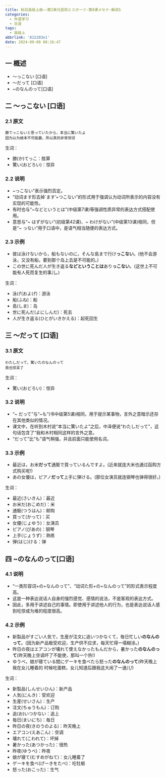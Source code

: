 ```yaml
---
title: 标日高级上册——第2单元芸術とスポーツ-第8课メセナ-解说5
categories:
  - 外语学习
  - 日语
tags:
  - 高级上
abbrlink: '812203e1'
date: 2024-09-08 08:16:47
---
```

## 一 概述

* ～っこない [口语]
* ～だって [口语]
* ~のなんのって[口语]

<!--more-->

## 二 ～っこない [口语]

### 2.1 原文

```
勝てっこないと思っていたから，本当に驚いたよ
因为以为根本不可能赢，所以真的非常惊讶
```

生词：

* 勝(か)てっこ：胜算
* 驚い(おどろい)：惊异

### 2.2 说明

* ~っこない”表示强烈否定。
* “动词ます形去掉`ます’+つこない”的形式用于强调认为动词所表示的内容没有实现的可能性。
* 有时也与“~などというとは”(中级第7课)等强调性质异常的表达方式搭配使用。
* 意思与“~ はずがない”(初级第42课)、~ わけがない”(中级第13课)相同，但是“~ っない”用于口语中，是语气相当随便的表达方式。

### 2.3 示例

* 彼は泳けないから，船もないのに，そんな島まで行け**っこない**。(他不会游泳，又没有船，要到那个岛上去是不可能的。)
* この世に死んだ人が生き返る**などということは**あり**っこない**。(这世上不可能有人死而复生的事儿。)

生词：

* 泳げ(およげ)：游泳
* 船(ふね)：船
* 島(しま)：岛
* 世に死んだ(よにしんだ)：死去
* 人が生き返る(ひとがいきかえる)：起死回生

## 三 ～だって [口语]

### 3.1 原文

```
わたしだって，驚いたのなんのって
我也惊呆了
```

生词：

* 驚い(おどろい)：惊异

### 3.2 说明

* “~ だって”与“~も”(书中级第5课)相同，用于提示某事物，言外之意暗示还存在其他类似的情况。
* 课文中，在听到木村说“本当に驚いたよ”之后，中泽便说“わたしだって”，这句话包含了“我和木村相同这样的言外之意。
* “だって”比“も”语气稍强，并且前面只能使用名词。

### 3.3 示例

* 最近は，お米**だって**通販で買っているんですよ。(近来就连大米也通过函购方式购买呢!)
* あの女優は，ピアノ**だって**上手に弾ける。(那位女演员就连钢琴也弹得很好。)

生词：

* 最近(さいきん)：最近
* お米だ(おこめだ)：米
* 通販(つうはん)：邮购
* 買って(かって)：买
* 女優(じょゆう)：女演员
* ピアノ(ぴあの)：钢琴
* 上手(じょうず)：熟练
* 弾(はじ)ける：弹

## 四 ~のなんのって[口语]

### 4.1 说明

* “一类形容词+の+なんのって”、“动词た形+の+なんのって”的形式表示程度高。
* 这是一种表达说话人自身的强烈感觉、感情的说法，不是客观的表达方式。
* 因此，多用于讲述自己的事情。即使用于讲述他人的行为，也是表达说话人感到吃惊或为难的程度很高。

### 4.2 示例

* 新製品がすごい人気で，生産が注文に追いつかなくて，毎日忙しい**のなんのって**。(因为新产品极受欢迎，生产供不应求，每天忙得一塌糊涂。)
* 昨日の夜はエアコンが壊れて使えなかったもんだから，暑かった**のなんのって**(昨天晚上空调坏了不能使，那叫一个热!)
* ゆうベ，娘が寝ている間にゲーキを食べたら怒った**のなんのって**(昨天晚上我在女儿睡着的
  时候吃蛋糕，女儿知道后跟我这大闹了一通儿!)

生词：

* 新製品(しんせいひん)：新产品
* 人気(にんき)：受欢迎
* 生産(せいさん)：生产
* 注文(ちゅうもん)：订购
* 追(お)いつかない：追上
* 毎日(まいにち)：毎日
* 昨日の夜(きのうのよる)：昨天晚上
* エアコン(えあこん)：空调
* 壊れて(こわれて)：坏掉
* 暑かった(あつかった)：很热
* 昨夜(ゆうべ)：昨夜
* 娘が寝て(むすめがねて)：女儿睡着了
* ゲーキを食べ(げーきをたべ)：吃牡蛎
* 怒った(おこった)：生气

